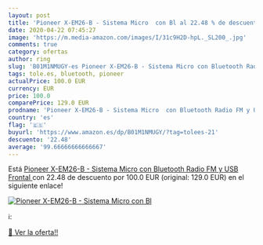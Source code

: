 ```yaml
---
layout: post
title: 'Pioneer X-EM26-B - Sistema Micro  con Bl al 22.48 % de descuento'
date: 2020-04-22 07:45:27
image: 'https://m.media-amazon.com/images/I/31c9H2D-hpL._SL200_.jpg'
comments: true
category: ofertas
author: ring
slug: 'B01M1NMUGY-es Pioneer X-EM26-B - Sistema Micro con Bluetooth Radio FM y...'
tags: tole.es, bluetooth, pioneer
actualPrice: 100.0 EUR
currency: EUR
price: 100.0
comparePrice: 129.0 EUR
prodname: 'Pioneer X-EM26-B - Sistema Micro  con Bluetooth Radio FM y USB Frontal '
country: 'es'
flag: '🇪🇸'
buyurl: 'https://www.amazon.es/dp/B01M1NMUGY/?tag=tolees-21'
descuento: '22.48'
average: '99.66666666666667'
---
```


Está [Pioneer X-EM26-B - Sistema Micro  con Bluetooth Radio FM y USB Frontal ](https://www.amazon.es/dp/B01M1NMUGY/?tag=tolees-21) con 22.48 de descuento por 100.0 EUR (original: 129.0 EUR) en el siguiente enlace!

[![Pioneer X-EM26-B - Sistema Micro  con Bl](https://m.media-amazon.com/images/I/31c9H2D-hpL._SL200_.jpg)](https://www.amazon.es/dp/B01M1NMUGY/?tag=tolees-21)

ℹ️:


[🛒 Ver la oferta!!](https://www.amazon.es/dp/B01M1NMUGY/?tag=tolees-21)
